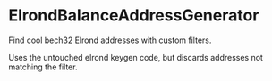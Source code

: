 # ElrondBalanceAddressGenerator

Find cool bech32 Elrond addresses with custom filters.

Uses the untouched elrond keygen code, but discards addresses not matching the filter.
